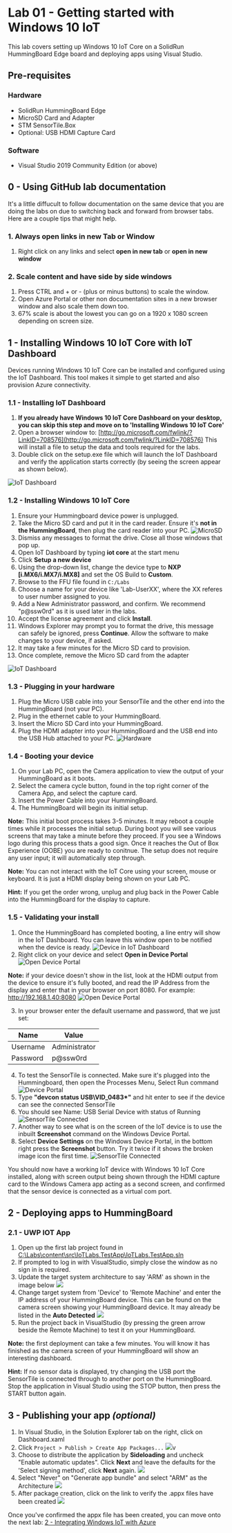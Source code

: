 # Lab 01 - Getting started with Windows 10 IoT

This lab covers setting up Windows 10 IoT Core on a SolidRun HummingBoard Edge board and deploying apps using Visual Studio.

## Pre-requisites
### Hardware
* SolidRun HummingBoard Edge
* MicroSD Card and Adapter 
* STM SensorTile.Box
* Optional: USB HDMI Capture Card 

### Software
* Visual Studio 2019 Community Edition (or above) 

## 0 - Using GitHub lab documentation

It's a little diffucult to follow documentation on the same device that you are doing the labs on due to switching back and forward from browser tabs. Here are a couple tips that might help. 

### 1. Always open links in new Tab or Window
1. Right click on any links and select **open in new tab** or **open in new window** 

### 2. Scale content and have side by side windows 

1. Press CTRL and + or - (plus or minus buttons) to scale the window. 
1. Open Azure Portal or other non documentation sites in a new browser window and also scale them down too. 
1. 67% scale is about the lowest you can go on a 1920 x 1080 screen depending on screen size.  


## 1 - Installing Windows 10 IoT Core with IoT Dashboard

Devices running Windows 10 IoT Core can be installed and configured using the IoT Dashboard. This tool makes it simple to get started and also provision Azure connectivity.

### 1.1 - Installing IoT Dashboard

1. **If you already have Windows 10 IoT Core Dashboard on your desktop, you can skip this step and move on to 'Installing Windows 10 IoT Core'**
1. Open a browser window to: [http://go.microsoft.com/fwlink/?LinkID=708576](http://go.microsoft.com/fwlink/?LinkID=708576)  This will install a file to setup the data and tools required for the labs.  
1. Double click on the setup.exe file which will launch the IoT Dashboard and verify the application starts correctly (by seeing the screen appear as shown below).

![IoT Dashboard](./media/1_iotdashboardinitial.png)

### 1.2 - Installing Windows 10 IoT Core

1. Ensure your Hummingboard device power is unplugged. 
1. Take the Micro SD card and put it in the card reader. Ensure it's **not in the HummingBoard**, then plug the card reader into your PC. 
![MicroSD](./media/5_microsd.jpg)
1. Dismiss any messages to format the drive. Close all those windows that pop up.  
1. Open IoT Dashboard by typing **iot core** at the start menu
1. Click **Setup a new device**
1. Using the drop-down list, change the device type to **NXP [i.MX6/i.MX7/i.MX8]** and set the OS Build to **Custom**.
1. Browse to the FFU file found in `C:/Labs`
1. Choose a name for your device like 'Lab-UserXX', where the XX referes to user number assigned to you. 
1. Add a New Administrator password, and confirm. We recommend "p@ssw0rd" as it is used later in the labs. 
1. Accept the license agreement and click **Install**.
1. Windows Explorer may prompt you to format the drive, this message can safely be ignored, press **Continue**.  Allow the software to make changes to your device, if asked.
1. It may take a few minutes for the Micro SD card to provision.
1. Once complete, remove the Micro SD card from the adapter

![IoT Dashboard](./media/1_iotdashboard2.png)

### 1.3 - Plugging in your hardware

1. Plug the Micro USB cable into your SensorTile and the other end into the HummingBoard (not your PC).
1. Plug in the ethernet cable to your HummingBoard.
1. Insert the Micro SD Card into your HummingBoard.
1. Plug the HDMI adapter into your HummingBoard and the USB end into the USB Hub attached to your PC. 
![Hardware](./media/lab01/hardware_plugged_in.png)

### 1.4 - Booting your device
1. On your Lab PC, open the Camera application to view the output of your HummingBoard as it boots. 
1. Select the camera cycle button, found in the top right corner of the Camera App, and select the capture card.
1. Insert the Power Cable into your HummingBoard. 
1. The HummingBoard will begin its initial setup. 

**Note:** This initial boot process takes 3-5 minutes. It may reboot a couple times while it processes the initial setup. During boot you will see various screens that may take a minute before they proceed. If you see a Windows logo during this process thats a good sign. Once it reaches the Out of Box Experience (OOBE) you are ready to conitnue. The setup does not require any user input; it will automatically step through. 

**Note:** You can not interact with the IoT Core using your screen, mouse or keyboard. It is just a HDMI display being shown on your Lab PC. 

**Hint:** If you get the order wrong, unplug and plug back in the Power Cable into the HummingBoard for the display to capture.

### 1.5 - Validating your install

1. Once the HummingBoard has completed booting, a line entry will show in the IoT Dashboard. You can leave this window open to be notified when the device is ready. 
![Device in IoT Dashboard](./media/lab01/1_validatinginstall.png)
2. Right click on your device and select **Open in Device Portal** 
![Open Device Portal](./media/lab01/1_opendeviceportal.png)


**Note:** if your device doesn't show in the list, look at the HDMI output from the device to ensure it's fully booted, and read the IP Address from the display and enter that in your browser on port 8080. For example: http://192.168.1.40:8080
![Open Device Portal](./media/lab01/1_IoTCoreIPAddress.png)

3. In your browser enter the default username and password, that we just set:

|Name    |Value|
|--------|-----|
|Username|Administrator|
|Password|p@ssw0rd|


4. To test the SensorTile is connected. Make sure it's plugged into the Hummingboard, then open the Processes Menu, Select Run command
![Device Portal](./media/1_deviceportal1.png)
5. Type **"devcon status USB\VID_0483\*"** and hit enter to see if the device can see the connected SensorTile
6. You should see Name: USB Serial Device with status of Running
![SensorTile Connected](./media/1_SensorTileConnected.png)
7. Another way to see what is on the screen of the IoT device is to use the inbuilt **Screenshot** command on the Windows Device Portal. 
8. Select **Device Settings** on the Windows Device Portal, in the bottom right press the **Screenshot** button. Try it twice if it shows the broken image icon the first time.
![SensorTile Connected](./media/lab01/1_screenshot.png)   

You should now have a working IoT device with Windows 10 IoT Core installed, along with screen output being shown through the HDMI capture card to the Windows Camera app acting as a second screen, and confirmed that the sensor device is connected as a virtual com port. 


## 2 - Deploying apps to HummingBoard

### 2.1 - UWP IOT App

1. Open up the first lab project found in [C:\Labs\content\src\IoTLabs.TestApp\IoTLabs.TestApp.sln](file:///C:\Labs\content\src\IoTLabs.TestApp\IoTLabs.TestApp.sln)  
2. If prompted to log in with VisualStudio, simply close the window as no sign in is required.
3. Update the target system architecture to say 'ARM' as shown in the image below
![](./media/1_vs3.png)
4. Change target system from 'Device' to 'Remote Machine' and enter the IP address of your HummingBoard device. This can be found on the camera screen showing your HummingBoard device. It may already be listed in the **Auto Detected**
![](./media/1_vs2.png)
5. Run the project back in VisualStudio (by pressing the green arrow beside the Remote Machine) to test it on your HummingBoard. 

**Note:** the first deployment can take a few minutes.  You will know it has finished as the camera screen of your HummingBoard will show an interesting dashboard.

**Hint:** If no sensor data is displayed, try changing the USB port the SensorTile is connected through to another port on the HummingBoard. Stop the application in Visual Studio using the STOP button, then press the START button again. 


## 3 - Publishing your app _(optional)_

1. In Visual Studio, in the Solution Explorer tab on the right, click on Dashboard.xaml 
2. Click ```Project > Publish > Create App Packages...```
![](./media/1_createapppackages.png)v
3. Choose to distribute the application by **Sideloading** and uncheck "Enable automatic updates".  Click **Next** and leave the defaults for the 'Select signing method', click **Next** again.
![](./media/1_createapppackages4.png)
4. Select "Never" on "Generate app bundle" and select "ARM" as the Architecture 
![](./media/1_createapppackages2.png)
5. After package creation, click on the link to verify the .appx files have been created
![](./media/1_createapppackages5.png)


Once you've confirmed the appx file has been created, you can move onto the next lab: [2 - Integrating Windows IoT with Azure](./Lab02.md)

